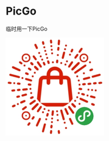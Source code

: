 # PicGo
临时用一下PicGo

![](https://raw.githubusercontent.com/alex102400/PicGo/master/images/miniprogram-gh_504c62bd20f3_258.jpg)
